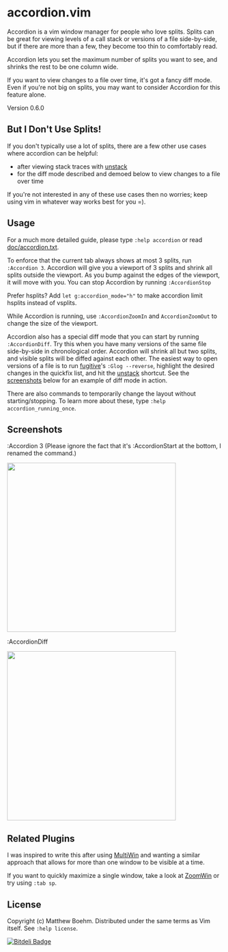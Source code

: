 accordion.vim
=============

Accordion is a vim window manager for people who love splits. Splits can be great for viewing levels of a call stack or versions of a file side-by-side, but if there are more than a few, they become too thin to comfortably read.

Accordion lets you set the maximum number of splits you want to see, and shrinks the rest to be one column wide. 

If you want to view changes to a file over time, it's got a fancy diff mode. Even if you're not big on splits, you may want to consider Accordion for this feature alone.

Version 0.6.0

But I Don't Use Splits!
-----------------------
If you don't typically use a lot of splits, there are a few other use cases where accordion can be helpful:

* after viewing stack traces with [unstack](https://github.com/mattboehm/vim-unstack)
* for the diff mode described and demoed below to view changes to a file over time

If you're not interested in any of these use cases then no worries; keep using vim in whatever way works best for you =).

Usage
-----
For a much more detailed guide, please type `:help accordion` or read [doc/accordion.txt](doc/accordion.txt).

To enforce that the current tab always shows at most 3 splits, run `:Accordion 3`. Accordion will give you a viewport of 3 splits and shrink all splits outside the viewport. As you bump against the edges of the viewport, it will move with you. You can stop Accordion by running `:AccordionStop`

Prefer hsplits? Add `let g:accordion_mode="h"` to make accordion limit hsplits instead of vsplits.

While Accordion is running, use `:AccordionZoomIn` and `AccordionZoomOut` to change the size of the viewport.

Accordion also has a special diff mode that you can start by running `:AccordionDiff`.
Try this when you have many versions of the same file side-by-side in chronological order.
Accordion will shrink all but two splits, and visible splits will be diffed against each other.
The easiest way to open versions of a file is to run [fugitive](https://github.com/tpope/vim-fugitive)'s `:Glog --reverse`, highlight the desired changes in the quickfix list, and hit the [unstack](https://github.com/mattboehm/vim-unstack) shortcut.
See the [screenshots](#Screenshots) below for an example of diff mode in action.

There are also commands to temporarily change the layout without starting/stopping. To learn more about these, type `:help accordion_running_once`.

Screenshots
-----------

:Accordion 3
(Please ignore the fact that it's :AccordionStart at the bottom, I renamed the command.)

[<img src="http://i.imgur.com/POkMUNv.gif" width="395"/>](http://i.imgur.com/POkMUNv.gif)

:AccordionDiff

[<img src="http://i.imgur.com/6N9haPt.gif" width="395"/>](http://i.imgur.com/6N9haPt.gif)

Related Plugins
---------------
I was inspired to write this after using [MultiWin](http://www.vim.org/scripts/script.php?script_id=1083) and wanting a similar approach that allows for more than one window to be visible at a time.

If you want to quickly maximize a single window, take a look at [ZoomWin](http://www.vim.org/scripts/script.php?script_id=508) or try using `:tab sp`.

License
-------
Copyright (c) Matthew Boehm.  Distributed under the same terms as Vim itself.
See `:help license`.


[![Bitdeli Badge](https://d2weczhvl823v0.cloudfront.net/mattboehm/vim-accordion/trend.png)](https://bitdeli.com/free "Bitdeli Badge")

